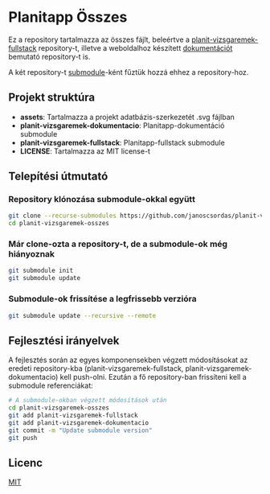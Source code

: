 # Planitapp Összes

Ez a repository tartalmazza az összes fájlt, beleértve a [planit-vizsgaremek-fullstack](https://github.com/janoscsordas/planit-vizsgaremek-fullstack) repository-t, illetve a weboldalhoz készített [dokumentációt](https://github.com/janoscsordas/planit-vizsgaremek-dokumentacio) bemutató repository-t is.

A két repository-t [submodule](https://git-scm.com/book/en/v2/Git-Tools-Submodules)-ként fűztük hozzá ehhez a repository-hoz.

## Projekt struktúra
- **assets**: Tartalmazza a projekt adatbázis-szerkezetét .svg fájlban
- **planit-vizsgaremek-dokumentacio**: Planitapp-dokumentáció submodule
- **planit-vizsgaremek-fullstack**: Planitapp-fullstack submodule
- **LICENSE**: Tartalmazza az MIT license-t

## Telepítési útmutató

### Repository klónozása submodule-okkal együtt

```bash
git clone --recurse-submodules https://github.com/janoscsordas/planit-vizsgaremek-osszes
cd planit-vizsgaremek-osszes
```

### Már clone-ozta a repository-t, de a submodule-ok még hiányoznak

```bash
git submodule init
git submodule update
```

### Submodule-ok frissítése a legfrissebb verzióra

```bash
git submodule update --recursive --remote
```

## Fejlesztési irányelvek

A fejlesztés során az egyes komponensekben végzett módosításokat az eredeti repository-kba (planit-vizsgaremek-fullstack, planit-vizsgaremek-dokumentacio) kell push-olni. Ezután a fő repository-ban frissíteni kell a submodule referenciákat:

```bash
# A submodule-okban végzett módosítások után
cd planit-vizsgaremek-osszes
git add planit-vizsgaremek-fullstack
git add planit-vizsgaremek-dokumentacio
git commit -m "Update submodule version"
git push
```

## Licenc

[MIT](LICENSE)
